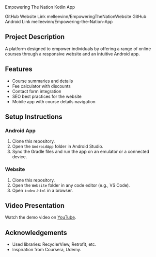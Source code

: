 
Empowering The Nation Kotlin App 

GitHub Website Link   melleevinn/EmpoweringTheNationWebsite 
GitHub Android Link  melleevinn/Empowering-the-Nation-App 

## Project Description
A platform designed to empower individuals by offering a range of online courses through a responsive website and an intuitive Android app.

## Features
- Course summaries and details
- Fee calculator with discounts
- Contact form integration
- SEO best practices for the website
- Mobile app with course details navigation

## Setup Instructions
### Android App
1. Clone this repository.
2. Open the `AndroidApp` folder in Android Studio.
3. Sync the Gradle files and run the app on an emulator or a connected device.

### Website
1. Clone this repository.
2. Open the `Website` folder in any code editor (e.g., VS Code).
3. Open `index.html` in a browser.

## Video Presentation
Watch the demo video on [YouTube](INSERT_VIDEO_LINK_HERE).

## Acknowledgements
- Used libraries: RecyclerView, Retrofit, etc.
- Inspiration from Coursera, Udemy.

